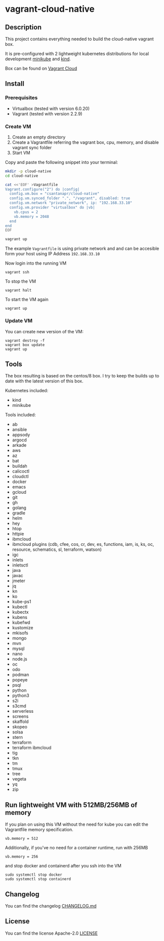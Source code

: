 # vagrant-cloud-native

## Description
This project contains everything needed to build the cloud-native vagrant box.

It is pre-configured with 2 lightweight kubernetes distributions for local development [minikube](https://minikube.sigs.k8s.io/docs) and [kind](https://kind.sigs.k8s.io).

Box can be found on [Vagrant Cloud](https://app.vagrantup.com/csantanapr/boxes/cloud-native)

## Install

### Prerequisites

* Virtualbox (tested with version 6.0.20)
* Vagrant (tested with version 2.2.9)

### Create VM

1. Create an empty directory
2. Create a Vagrantfile referring the vagrant box, cpu, memory, and disable vagrant sync folder
3. Start VM

Copy and paste the following snippet into your terminal:

```bash
mkdir -p cloud-native
cd cloud-native

cat <<'EOF' >Vagrantfile
Vagrant.configure("2") do |config|
  config.vm.box = "csantanapr/cloud-native"
  config.vm.synced_folder ".", "/vagrant", disabled: true
  config.vm.network "private_network", ip: "192.168.33.10"
  config.vm.provider "virtualbox" do |vb|
    vb.cpus = 2
    vb.memory = 2048
  end
end
EOF

vagrant up
```

The example `Vagrantfile` is using private network and and can be accesible form your host using IP Address `192.168.33.10`

Now login into the running VM
```
vagrant ssh
```

To stop the VM
```
vagrant halt
```

To start the VM again
```
vagrant up
```

### Update VM

You can create new version of the VM:
```
vagrant destroy -f
vagrant box update
vagrant up
```

## Tools

The box resulting is based on the centos/8 box. 
I try to keep the builds up to date with the latest version of this box. 

Kubernetes included:
* kind
* minikube

Tools included:
* ab
* ansible
* appsody
* argocd
* arkade
* aws
* az
* bat
* buildah
* calicoctl
* cloudctl
* docker
* emacs
* gcloud
* git
* gh
* golang
* gradle
* helm
* hey
* htop
* httpie
* ibmcloud
* ibmcloud plugins (cdb, cfee, cos, cr, dev, es, functions, iam, is, ks, oc, resource, schematics, sl, terraform, watson)
* igc
* inlets
* inletsctl
* java
* javac
* jmeter
* jq
* kn
* ko
* kube-ps1
* kubectl
* kubectx
* kubens
* kubefwd
* kustomize
* mkisofs
* mongo
* mvn
* mysql
* nano
* node.js
* oc
* odo
* podman
* popeye
* psql
* python
* python3
* s2i
* s3cmd
* serverless
* screens
* skaffold
* skopeo
* solsa
* stern
* terraform
* terraform ibmcloud
* tig
* tkn
* tm
* tmux
* tree
* vegeta
* yq
* zip

## Run lightweight VM with 512MB/256MB of memory

If you plan on using this VM without the need for kube you can edit the Vagrantfile memory specification.
```
vb.memory = 512
```

Additionally, if you've no need for a container runtime, run with 256MB
```
vb.memory = 256
```

and stop docker and containerd after you ssh into the VM
```
sudo systemctl stop docker
sudo systemctl stop containerd
```



## Changelog
You can find the changelog [CHANGELOG.md](CHANGELOG.md)

## License
You can find the license Apache-2.0 [LICENSE](LICENSE)
